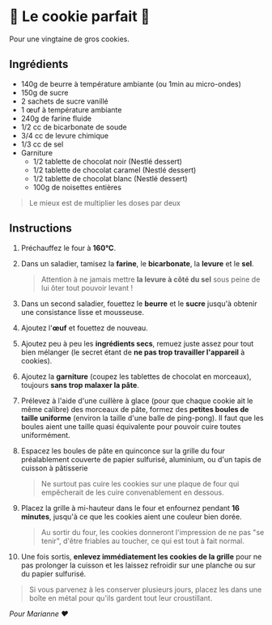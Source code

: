# 🍪 Le cookie parfait 🍪

Pour une vingtaine de gros cookies.

## Ingrédients

- 140g de beurre à température ambiante (ou 1min au micro-ondes)
- 150g de sucre
- 2 sachets de sucre vanillé
- 1 œuf à température ambiante
- 240g de farine fluide
- 1/2 cc de bicarbonate de soude
- 3/4 cc de levure chimique
- 1/3 cc de sel
- Garniture
  - 1/2 tablette de chocolat noir (Nestlé dessert)
  - 1/2 tablette de chocolat caramel (Nestlé dessert)
  - 1/2 tablette de chocolat blanc (Nestlé dessert)
  - 100g de noisettes entières

> Le mieux est de multiplier les doses par deux

## Instructions

1. Préchauffez le four à **160°C**.

1. Dans un saladier, tamisez la **farine**, le **bicarbonate**, la **levure** et le **sel**.

   > Attention à ne jamais mettre **la levure à côté du sel** sous peine de lui ôter tout pouvoir levant !

1. Dans un second saladier, fouettez le **beurre** et le **sucre** jusqu'à obtenir une consistance lisse et mousseuse.

1. Ajoutez l'**œuf** et fouettez de nouveau.

1. Ajoutez peu à peu les **ingrédients secs**, remuez juste assez pour tout bien mélanger (le secret étant de **ne pas trop travailler l'appareil** à cookies).

1. Ajoutez la **garniture** (coupez les tablettes de chocolat en morceaux), toujours **sans trop malaxer la pâte**.

1. Prélevez à l'aide d'une cuillère à glace (pour que chaque cookie ait le même calibre) des morceaux de pâte, formez des **petites boules de taille uniforme** (environ la taille d'une balle de ping-pong). Il faut que les boules aient une taille quasi équivalente pour pouvoir cuire toutes uniformément.

1. Espacez les boules de pâte en quinconce sur la grille du four préalablement couverte de papier sulfurisé, aluminium, ou d'un tapis de cuisson à pâtisserie

   > Ne surtout pas cuire les cookies sur une plaque de four qui empêcherait de les cuire convenablement en dessous.

1. Placez la grille à mi-hauteur dans le four et enfournez pendant **16 minutes**, jusqu'à ce que les cookies aient une couleur bien dorée.

   > Au sortir du four, les cookies donneront l'impression de ne pas "se tenir", d'être friables au toucher, ce qui est tout à fait normal.

1. Une fois sortis, **enlevez immédiatement les cookies de la grille** pour ne pas prolonger la cuisson et les laissez refroidir sur une planche ou sur du papier sulfurisé.

> Si vous parvenez à les conserver plusieurs jours, placez les dans une boîte en métal pour qu'ils gardent tout leur croustillant.

_Pour Marianne ❤️_
